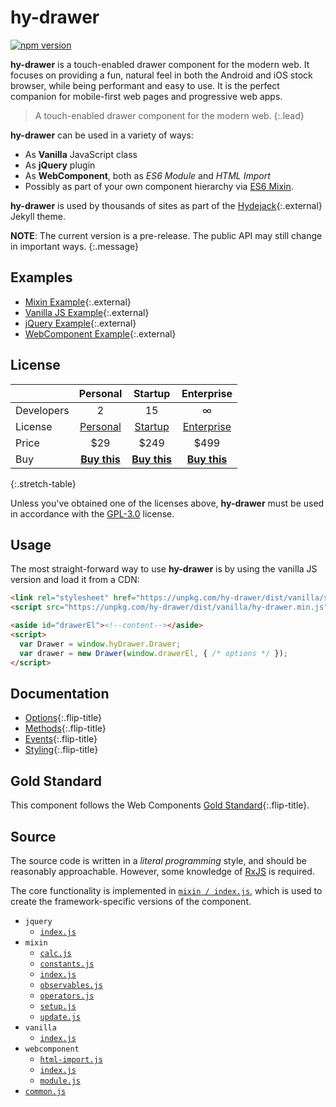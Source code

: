 # hy-drawer

[![npm version](https://badge.fury.io/js/hy-drawer.svg)](https://badge.fury.io/js/hy-drawer)

**hy-drawer** is a touch-enabled drawer component for the modern web.
It focuses on providing a fun, natural feel in both the Android and iOS stock browser,
while being performant and easy to use.
It is the perfect companion for mobile-first web pages and progressive web apps.

> A touch-enabled drawer component for the modern web.
{:.lead}

**hy-drawer** can be used in a variety of ways:
* As **Vanilla** JavaScript class
* As **jQuery** plugin
* As **WebComponent**, both as *ES6 Module* and *HTML Import*
* Possibly as part of your own component hierarchy via [ES6 Mixin][esmixins].

**hy-drawer** is used by thousands of sites as part of the [Hydejack]{:.external} Jekyll theme.

**NOTE**: The current version is a pre-release. The public API may still change in important ways.
{:.message}


## Examples
* [Mixin Example](example/mixin/index.html){:.external}
* [Vanilla JS Example](example/vanilla/index.html){:.external}
* [jQuery Example](example/jquery/index.html){:.external}
* [WebComponent Example](example/webcomponent/index.html){:.external}


## License

|            | Personal           | Startup            | Enterprise         |
|:-----------|:------------------:|:------------------:|:------------------:|
| Developers | 2                  | 15                 | ∞                  |
| License    | [Personal][pl]     | [Startup][sl]      | [Enterprise][el]   |
| Price      | $29                | $249               | $499               |
| Buy        | [**Buy this**][bp] | [**Buy this**][bs] | [**Buy this**][be] |
{:.stretch-table}

[pl]: licenses/personal.md
[sl]: licenses/startup.md
[el]: licenses/enterprise.md
[bp]: https://gumroad.com/l/hy-drawer-personal
[bs]: https://gumroad.com/l/hy-drawer-startup
[be]: https://gumroad.com/l/hy-drawer-enterprise

Unless you've obtained one of the licenses above, **hy-drawer** must be used in accordance with the [GPL-3.0](LICENSE.md) license.


## Usage
The most straight-forward way to use **hy-drawer** is by using the vanilla JS version and load it from a CDN:

~~~html
<link rel="stylesheet" href="https://unpkg.com/hy-drawer/dist/vanilla/style.css">
<script src="https://unpkg.com/hy-drawer/dist/vanilla/hy-drawer.min.js"></script>
~~~

~~~html
<aside id="drawerEl"><!--content--></aside>
<script>
  var Drawer = window.hyDrawer.Drawer;
  var drawer = new Drawer(window.drawerEl, { /* options */ });
</script>
~~~


## Documentation

* [Options](doc/options.md){:.flip-title}
* [Methods](doc/methods.md){:.flip-title}
* [Events](doc/events.md){:.flip-title}
* [Styling](doc/styling.md){:.flip-title}


## Gold Standard
This component follows the Web Components [Gold Standard](doc/gold-standard.md){:.flip-title}.


## Source
The source code is written in a *literal programming* style, and should be reasonably approachable.
However, some knowledge of [RxJS] is required.

The core functionality is implemented in [`mixin / index.js`](doc/source/mixin/index.md),
which is used to create the framework-specific versions of the component.

* `jquery`
  * [`index.js`](doc/source/jquery/index.md)
* `mixin`
  * [`calc.js`](doc/source/mixin/calc.md)
  * [`constants.js`](doc/source/mixin/constants.md)
  * [`index.js`](doc/source/mixin/index.md)
  * [`observables.js`](doc/source/mixin/observables.md)
  * [`operators.js`](doc/source/mixin/operators.md)
  * [`setup.js`](doc/source/mixin/setup.md)
  * [`update.js`](doc/source/mixin/update.md)
* `vanilla`
  * [`index.js`](doc/source/vanilla/index.md)
* `webcomponent`
  * [`html-import.js`](doc/source/webcomponent/html-import.md)
  * [`index.js`](doc/source/webcomponent/index.md)
  * [`module.js`](doc/source/webcomponent/module.md)
* [`common.js`](doc/source/common.md)


[esmixins]: http://justinfagnani.com/2015/12/21/real-mixins-with-javascript-classes/
[rxjs]: https://github.com/ReactiveX/rxjs
[hydejack]: https://qwtel.com/hydejack/
